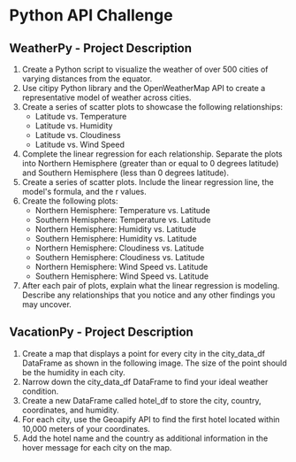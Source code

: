 # Python API Challenge

## WeatherPy - Project Description 
1. Create a Python script to visualize the weather of over 500 cities of varying distances from the equator.
2. Use citipy Python library and the OpenWeatherMap API to create a representative model of weather across cities.
3. Create a series of scatter plots to showcase the following relationships:
    - Latitude vs. Temperature
    - Latitude vs. Humidity
    - Latitude vs. Cloudiness
    - Latitude vs. Wind Speed
4. Complete the linear regression for each relationship. Separate the plots into Northern Hemisphere (greater than or equal to   0 degrees latitude) and Southern Hemisphere (less than 0 degrees latitude).
5. Create a series of scatter plots. Include the linear regression line, the model's formula, and the r values.
6. Create the following plots:
    - Northern Hemisphere: Temperature vs. Latitude
    - Southern Hemisphere: Temperature vs. Latitude
    - Northern Hemisphere: Humidity vs. Latitude
    - Southern Hemisphere: Humidity vs. Latitude
    - Northern Hemisphere: Cloudiness vs. Latitude
    - Southern Hemisphere: Cloudiness vs. Latitude
    - Northern Hemisphere: Wind Speed vs. Latitude
    - Southern Hemisphere: Wind Speed vs. Latitude 
7. After each pair of plots, explain what the linear regression is modeling. Describe any relationships that you notice and any other findings you may uncover.

## VacationPy - Project Description 
1. Create a map that displays a point for every city in the city_data_df DataFrame as shown in the following image. The size of the point should be the humidity in each city.
2. Narrow down the city_data_df DataFrame to find your ideal weather condition.
3. Create a new DataFrame called hotel_df to store the city, country, coordinates, and humidity.
4. For each city, use the Geoapify API to find the first hotel located within 10,000 meters of your coordinates.
5. Add the hotel name and the country as additional information in the hover message for each city on the map.
